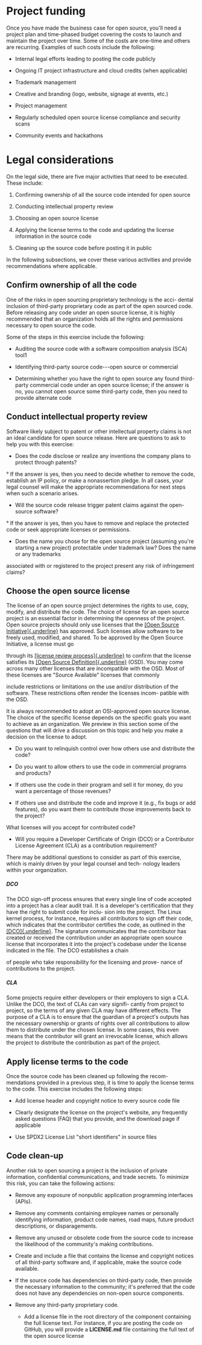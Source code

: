 
Project funding
===============

Once you have made the business case for open source, you'll need a
project plan and time-phased budget covering the costs to launch and
maintain the project over time. Some of the costs are one-time and
others are recurring. Examples of such costs include the following:

-   Internal legal efforts leading to posting the code publicly

-   Ongoing IT project infrastructure and cloud credits (when
    applicable)

<!-- -->

-   Trademark management

-   Creative and branding (logo, website, signage at events, etc.)

-   Project management

-   Regularly scheduled open source license compliance and security
    scans

-   Community events and hackathons

Legal considerations
====================

On the legal side, there are five major activities that need to be
executed. These include:

1.  Confirming ownership of all the source code intended for open source

2.  Conducting intellectual property review

3.  Choosing an open source license

4.  Applying the license terms to the code and updating the license
    information in the source code

5.  Cleaning up the source code before posting it in public

In the following subsections, we cover these various activities and
provide recommendations where applicable.

 Confirm ownership of all the code
---------------------------------

One of the risks in open sourcing proprietary technology is the acci-
dental inclusion of third-party proprietary code as part of the open
sourced code. Before releasing any code under an open source license,
it is highly recommended that an organization holds all the rights and
permissions necessary to open source the code.

Some of the steps in this exercise include the following:

-   Auditing the source code with a software composition analysis (SCA)
    tool1

-   Identifying third-party source code---open source or commercial

-   Determining whether you have the right to open source any found
    third-party commercial code under an open source license; if the
    answer is no, you cannot open source some third-party code, then you
    need to provide alternate code

Conduct intellectual property review
------------------------------------

Software likely subject to patent or other intellectual property
claims is not an ideal candidate for open source release. Here are
questions to ask to help you with this exercise:

-   Does the code disclose or realize any inventions the company plans
    to protect through patents?

° If the answer is yes, then you need to decide whether to remove the
code, establish an IP policy, or make a nonassertion pledge. In all
cases, your legal counsel will make the appropriate recommendations
for next steps when such a scenario arises.

-   Will the source code release trigger patent claims against the
    open-source software?

° If the answer is yes, then you have to remove and replace the
protected code or seek appropriate licenses or permissions.

-   Does the name you chose for the open source project (assuming you're
    starting a new project) protectable under trademark law? Does the
    name or any trademarks

associated with or registered to the project present any risk of
infringement claims?

Choose the open source license
------------------------------

The license of an open source project determines the rights to use,
copy, modify, and distribute the code. The choice of license for an
open source project is an essential factor in determining the openness
of the project. Open source projects should only use licenses that the
[[Open Source Initiative]{.underline}](https://opensource.org/) has
approved. Such licenses allow software to be freely used, modified,
and shared. To be approved by the Open Source Initiative, a license
must go

through its [[license review
process]{.underline}](https://opensource.org/approval) to confirm that
the license satisfies its [[Open Source
Definition]{.underline}](https://opensource.org/osd) (OSD). You may
come across many other licenses that are incompatible with the OSD.
Most of these licenses are "Source Available" licenses that commonly

include restrictions or limitations on the use and/or distribution of
the software. These restrictions often render the licenses incom-
patible with the OSD.

It is always recommended to adopt an OSI-approved open source license.
The choice of the specific license depends on the specific goals you
want to achieve as an organization. We preview in this section some of
the questions that will drive a discussion on this topic and help you
make a decision on the license to adopt.

-   Do you want to relinquish control over how others use and distribute
    the code?

-   Do you want to allow others to use the code in commercial programs
    and products?

-   If others use the code in their program and sell it for money, do
    you want a percentage of those revenues?

-   If others use and distribute the code and improve it (e.g., fix bugs
    or add features), do you want them to contribute those improvements
    back to the project?

What licenses will you accept for contributed code?

-   Will you require a Developer Certificate of Origin (DCO) or a
    Contributor License Agreement (CLA) as a contribution requirement?

There may be additional questions to consider as part of this
exercise, which is mainly driven by your legal counsel and tech-
nology leaders within your organization.

##### DCO

The DCO sign-off process ensures that every single line of code
accepted into a project has a clear audit trail. It is a developer's
certification that they have the right to submit code for inclu- sion
into the project. The Linux kernel process, for instance, requires all
contributors to sign off their code, which indicates that the
contributor certifies the code, as outlined in the
[[DCO]{.underline}](https://developercertificate.org/). The signature
communicates that the contributor has created or received the
contribution under an appropriate open source license that
incorporates it into the project's codebase under the license
indicated in the file. The DCO establishes a chain

of people who take responsibility for the licensing and prove- nance
of contributions to the project.

##### CLA

Some projects require either developers or their employers to sign a
CLA. Unlike the DCO, the text of CLAs can vary signifi- cantly from
project to project, so the terms of any given CLA may have different
effects. The purpose of a CLA is to ensure that the guardian of a
project's outputs has the necessary ownership or grants of rights over
all contributions to allow them to distribute under the chosen
license. In some cases, this even means that the contributor will
grant an irrevocable license, which allows the project to distribute
the contribution as part of the project.

Apply license terms to the code
-------------------------------

Once the source code has been cleaned up following the recom-
mendations provided in a previous step, it is time to apply the
license terms to the code. This exercise includes the following steps:

-   Add license header and copyright notice to every source code file

-   Clearly designate the license on the project's website, any
    frequently asked questions (FAQ) that you provide, and the download
    page if applicable

-   Use SPDX2 License List "short identifiers" in source files

Code clean-up
-------------

Another risk to open sourcing a project is the inclusion of private
information, confidential communications, and trade secrets. To
minimize this risk, you can take the following actions:

-   Remove any exposure of nonpublic application programming interfaces
    (APIs).

-   Remove any comments containing employee names or personally
    identifying information, product code names, road maps, future
    product descriptions, or disparagements.

-   Remove any unused or obsolete code from the source code to increase
    the likelihood of the community's making contributions.

-   Create and include a file that contains the license and copyright
    notices of all third-party software and, if applicable, make the
    source code available.

-   If the source code has dependencies on third-party code, then
    provide the necessary information to the community; it's preferred
    that the code does not have any dependencies on non-open source
    components.

-   Remove any third-party proprietary code.

    -   Add a license file in the root directory of the component
        containing the full license text. For instance, if you are
        posting the code on GitHub, you will provide a **LICENSE.md**
        file containing the full text of the open source license

